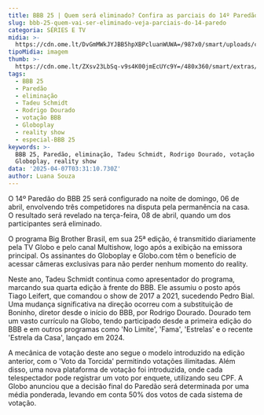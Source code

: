 ```yaml
---
title: BBB 25 | Quem será eliminado? Confira as parciais do 14º Paredão
slug: bbb-25-quem-vai-ser-eliminado-veja-parciais-do-14-paredo
categoria: SÉRIES E TV
midia: >-
  https://cdn.ome.lt/DvGmMWkJYJBB5hpXBPcluanWUWA=/987x0/smart/uploads/conteudo/fotos/bbb25-renata-alvo-parciais.jpg
tipoMidia: imagem
thumb: >-
  https://cdn.ome.lt/ZXsv23LbSq-v9s4K00jmEcUYc9Y=/480x360/smart/extras/conteudos/bbb25-renata-alvo-parciais-peq.jpg
tags:
  - BBB 25
  - Paredão
  - eliminação
  - Tadeu Schmidt
  - Rodrigo Dourado
  - votação BBB
  - Globoplay
  - reality show
  - especial-BBB 25
keywords: >-
  BBB 25, Paredão, eliminação, Tadeu Schmidt, Rodrigo Dourado, votação BBB,
  Globoplay, reality show
data: '2025-04-07T03:31:10.730Z'
author: Luana Souza
---
```


O 14º Paredão do BBB 25 será configurado na noite de domingo, 06 de abril, envolvendo três competidores na disputa pela permanência na casa. O resultado será revelado na terça-feira, 08 de abril, quando um dos participantes será eliminado. 

O programa Big Brother Brasil, em sua 25ª edição, é transmitido diariamente pela TV Globo e pelo canal Multishow, logo após a exibição na emissora principal. Os assinantes do Globoplay e Globo.com têm o benefício de acessar câmeras exclusivas para não perder nenhum momento do reality. 

Neste ano, Tadeu Schmidt continua como apresentador do programa, marcando sua quarta edição à frente do BBB. Ele assumiu o posto após Tiago Leifert, que comandou o show de 2017 a 2021, sucedendo Pedro Bial. Uma mudança significativa na direção ocorreu com a substituição de Boninho, diretor desde o início do BBB, por Rodrigo Dourado. Dourado tem um vasto currículo na Globo, tendo participado desde a primeira edição do BBB e em outros programas como 'No Limite', 'Fama', 'Estrelas' e o recente 'Estrela da Casa', lançado em 2024. 

A mecânica de votação deste ano segue o modelo introduzido na edição anterior, com o 'Voto da Torcida' permitindo votações ilimitadas. Além disso, uma nova plataforma de votação foi introduzida, onde cada telespectador pode registrar um voto por enquete, utilizando seu CPF. A Globo anunciou que a decisão final do Paredão será determinada por uma média ponderada, levando em conta 50% dos votos de cada sistema de votação.

